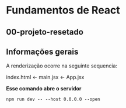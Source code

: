 # Fundamentos de React

## 00-projeto-resetado

## Informações gerais

A renderização ocorre na seguinte sequencia:

index.html <- main.jsx <- App.jsx

**Esse comando abre o servidor**

`npm run dev -- --host 0.0.0.0 --open`
